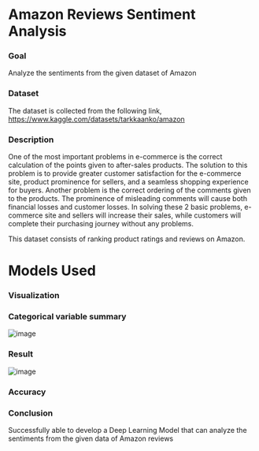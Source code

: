 # Amazon Reviews Sentiment Analysis

### Goal
Analyze the sentiments from the given dataset of Amazon

### Dataset
The dataset is collected from the following link, https://www.kaggle.com/datasets/tarkkaanko/amazon

### Description
One of the most important problems in e-commerce is the correct calculation of the points given to after-sales products. The solution to this problem
is to provide greater customer satisfaction for the e-commerce site, product prominence for sellers, and a seamless shopping experience for buyers.
Another problem is the correct ordering of the comments given to the products. The prominence of misleading comments will cause both financial losses
and customer losses. In solving these 2 basic problems, e-commerce site and sellers will increase their sales, while customers will complete their
purchasing journey without any problems.

This dataset consists of ranking product ratings and reviews on Amazon.

# Models Used #

### Visualization ###

### Categorical variable summary ###
![image](https://github.com/SHAY2407/DL-Simplified/blob/main/Amazon%20Reviews%20Sentiment%20Analysis/Images/newplot.png)

### Result ###
![image](https://github.com/SHAY2407/DL-Simplified/blob/main/Amazon%20Reviews%20Sentiment%20Analysis/Images/result.png)

### Accuracy ###

### Conclusion ###
Successfully able to develop a Deep Learning Model that can analyze the sentiments from the given data of Amazon reviews
